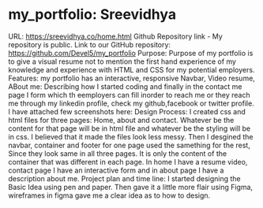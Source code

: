 # my_portfolio: Sreevidhya
URL: https://sreevidhya.co/home.html
Github Repository link - My repository is public. Link to our GitHub repository: https://github.com/Devel5/my_portfolio
Purpose: Purpose of my portfolio is to give a visual resume not to mention the first hand experience of my knowledge and experience with HTML and CSS for my potential employers.
Features: my portfolio has an interactive, responsive Navbar, Video resume, ABout me: Describing how I started coding and finally in the contact me page I form which th eemployers can fill inorder to reach me or they reach me through my linkedin profile, check my github,facebook or twitter profile.
I have attached few screenshots here: 
Design Process: 
I created css and html files for three pages: Home, about and contact.
Whatever be the content for that page will be in html file and whatever be the styling will be in css. I believed that it made the files look less messy.
Then I desgined the navbar, container and footer for one page used the samething for the rest, Since they look same in all three pages. It is only the content of the container that was different in each page. 
In home I have a resume video, contact page I have an interactive form and in about page I have a description about me.
Project plan and time line:
I started designing the Basic Idea using pen and paper. Then gave it a little more flair using Figma, wireframes in figma gave me a clear idea as to how to design.



